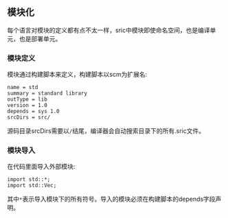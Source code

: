 ## 模块化
每个语言对模块的定义都有点不太一样，sric中模块即使命名空间，也是编译单元，也是部署单元。

### 模块定义
模块通过构建脚本来定义，构建脚本以scm为扩展名:
```
name = std
summary = standard library
outType = lib
version = 1.0
depends = sys 1.0
srcDirs = src/
```
源码目录srcDirs需要以`/`结尾，编译器会自动搜索目录下的所有.sric文件。

### 模块导入
在代码里面导入外部模块:
```
import std::*;
import std::Vec;
```
其中`*`表示导入模块下的所有符号。导入的模块必须在构建脚本的depends字段声明。
